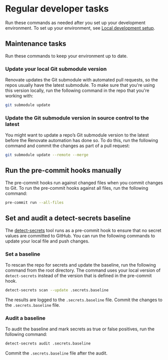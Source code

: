 # Regular developer tasks

Run these commands as needed after you set up your development environment. To set up your environment, see [Local development setup](local-dev-setup.md).

## Maintenance tasks

Run these commands to keep your environment up to date.

### Update your local Git submodule version

Renovate updates the Git submodule with automated pull requests, so the repos usually have the latest submodule. To make sure that you're using this version locally, run the following command in the repo that you're working with:

```bash
git submodule update
```

### Update the Git submodule version in source control to the latest

You might want to update a repo’s Git submodule version to the latest before the Renovate automation has done so. To do this, run the following command and commit the changes as part of a pull request:

```bash
git submodule update --remote --merge
```

## Run the pre-commit hooks manually

The pre-commit hooks run against changed files when you commit changes to Git. To run the pre-commit hooks against all files, run the following command:

```bash
pre-commit run --all-files
```

## Set and audit a detect-secrets baseline

The [detect-secrets](https://github.com/ibm/detect-secrets) tool runs as a pre-commit hook to ensure that no secret values are committed to GitHub. You can run the following commands to update your local file and push changes.

### Set a baseline

To rescan the repo for secrets and update the baseline, run the following command from the root directory. The command uses your local version of `detect-secrets` instead of the version that is defined in the pre-commit hook.

```bash
detect-secrets scan --update .secrets.baseline
```

The results are logged to the `.secrets.baseline` file. Commit the changes to the `.secrets.baseline` file.

### Audit a baseline

To audit the baseline and mark secrets as true or false positives, run the following command:

```bash
detect-secrets audit .secrets.baseline
```

Commit the `.secrets.baseline` file after the audit.
